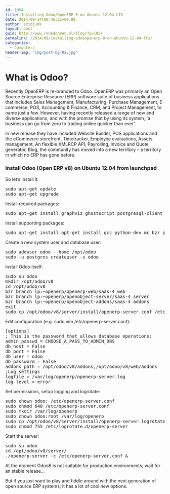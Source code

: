 ```yaml
---
id: 1054
title: Installing Odoo/OpenERP 8 on Ubuntu 12.04 LTS
date: 2014-09-14T00:46:21+00:00
author: acidjunk
layout: post
guid: http://www.renedohmen.nl/blog/?p=1054
permalink: /2014/09/installing-odooopenerp-8-on-ubuntu-12-04-lts/
categories:
  - Computerz
header-img: "img/post-bg-02.jpg"
---
```

# What is Odoo?

Recently OpenERP is re-branded to Odoo. OpenERP was primarily an Open Source Enterprise Resource (ERP) software suite of business applications that includes Sales Management, Manufacturing, Purchase Management, E-commerce, POS, Accounting & Finance, CRM, and Project Management, to name just a few. However, having recently released a range of new and diverse applications, and with the promise that by using its system, ‘a business can go from zero to trading online quicker than ever’. 

In new release they have included Website Builder, POS applications and the eCommerce storefront, Timetracker, Employee evaluations, Assets management, An flexible XMLRCP API, Payrolling, Invoice and Quote generator, Blog, the community has moved into a new territory – a territory in which no ERP has gone before.

### Install Odoo (Open ERP v8) on Ubuntu 12.04 from launchpad

So let&#8217;s install it.

<pre>sudo apt-get update
sudo apt-get upgrade
</pre>

Install required packages:

<pre>sudo apt-get install graphviz ghostscript postgresql-client python-dateutil python-feedparser python-matplotlib python-ldap python-libxslt1 python-lxml python-mako python-openid python-psycopg2 python-pybabel python-pychart python-pydot python-pyparsing python-reportlab python-simplejson python-tz python-vatnumber python-vobject python-webdav python-werkzeug python-xlwt python-yaml python-imaging python-gdata python-requests
</pre>

Install supporting packages:

<pre>sudo apt-get install apt-get install gcc python-dev mc bzr python-setuptools python-babel python-feedparser python-reportlab-accel python-zsi python-openssl python-egenix-mxdatetime python-jinja2 python-unittest2 python-mock python-docutils lptools make python-psutil python-paramiko poppler-utils python-pdftools antiword postgres wkhtmltopdf 
</pre>

Create a new system user and database user:

<pre>sudo adduser odoo --home /opt/odoo
sudo -u postgres createuser -s odoo
</pre>

Install Odoo itself:

<pre>sudo su odoo
mkdir /opt/odoo/v8
cd /opt/odoo/v8
bzr branch lp:~openerp/openerp-web/saas-4 web
bzr branch lp:~openerp/openobject-server/saas-4 server
bzr branch lp:~openerp/openobject-addons/saas-4 addons
exit
sudo cp /opt/odoo/v8/server/install/openerp-server.conf /etc/openerp-server.conf
</pre>

Edit configuration (e.g. sudo vim /etc/openerp-server.conf):

<pre>[options]
; This is the password that allows database operations:
admin_passwd = CHOOSE_A_PASS_TO_ADMIN_DBS
db_host = False
db_port = False
db_user = odoo
db_password = False
addons_path = /opt/odoo/v8/addons,/opt/odoo/v8/web/addons
;Log settings
logfile = /var/log/openerp/openerp-server.log
log_level = error
</pre>

Set permissions, setup logging and logrotate:

<pre>sudo chown odoo: /etc/openerp-server.conf
sudo chmod 640 /etc/openerp-server.conf
sudo mkdir /var/log/openerp
sudo chown odoo:root /var/log/openerp
sudo cp /opt/odoo/v8/server/install/openerp-server.logrotate /etc/logrotate.d/openerp-server
sudo chmod 755 /etc/logrotate.d/openerp-server
</pre>

Start the server:

<pre>sudo su odoo
cd /opt/odoo/v8/server/
./openerp-server -c /etc/openerp-server.conf &
</pre>

At the moment Odoo8 is not suitable for production environments; wait for an stable release&#8230;
  
But if you just want to play and fiddle around with the next generation of open source ERP systems; it has a lot of cool new options.